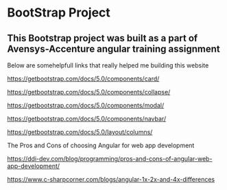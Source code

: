 # BootStrap Project
## This Bootstrap project was built as a part of Avensys-Accenture angular training assignment

Below are somehelpfull links that really helped me building this website

https://getbootstrap.com/docs/5.0/components/card/

https://getbootstrap.com/docs/5.0/components/collapse/

https://getbootstrap.com/docs/5.0/components/modal/

https://getbootstrap.com/docs/5.0/components/navbar/

https://getbootstrap.com/docs/5.0/layout/columns/

The Pros and Cons of choosing Angular for web app development

https://ddi-dev.com/blog/programming/pros-and-cons-of-angular-web-app-development/

https://www.c-sharpcorner.com/blogs/angular-1x-2x-and-4x-differences


